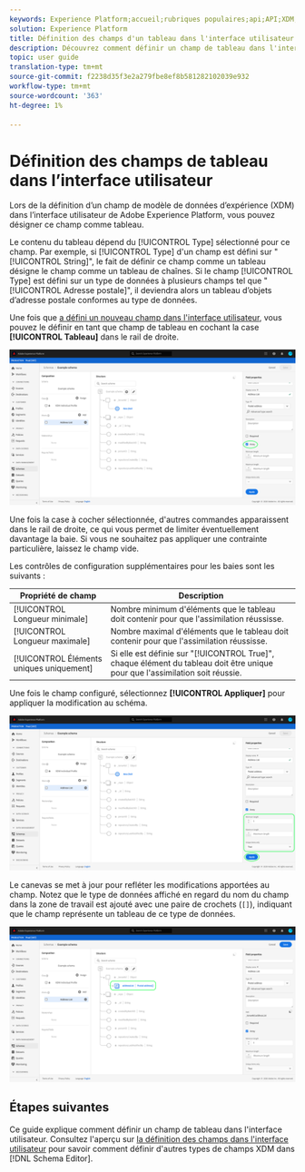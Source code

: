 ```yaml
---
keywords: Experience Platform;accueil;rubriques populaires;api;API;XDM;XDM system;experience data model;ui;workspace;array;field;
solution: Experience Platform
title: Définition des champs d'un tableau dans l'interface utilisateur
description: Découvrez comment définir un champ de tableau dans l'interface utilisateur de l'Experience Platform.
topic: user guide
translation-type: tm+mt
source-git-commit: f2238d35f3e2a279fbe8ef8b581282102039e932
workflow-type: tm+mt
source-wordcount: '363'
ht-degree: 1%

---
```



# Définition des champs de tableau dans l’interface utilisateur

Lors de la définition d’un champ de modèle de données d’expérience (XDM) dans l’interface utilisateur de Adobe Experience Platform, vous pouvez désigner ce champ comme tableau.

Le contenu du tableau dépend du [!UICONTROL Type] sélectionné pour ce champ. Par exemple, si [!UICONTROL Type] d&#39;un champ est défini sur &quot;[!UICONTROL String]&quot;, le fait de définir ce champ comme un tableau désigne le champ comme un tableau de chaînes. Si le champ [!UICONTROL Type] est défini sur un type de données à plusieurs champs tel que &quot;[!UICONTROL Adresse postale]&quot;, il deviendra alors un tableau d’objets d’adresse postale conformes au type de données.

Une fois que [a défini un nouveau champ dans l&#39;interface utilisateur](./overview.md#define), vous pouvez le définir en tant que champ de tableau en cochant la case **[!UICONTROL Tableau]** dans le rail de droite.

![](../../images/ui/fields/special/array.png)

Une fois la case à cocher sélectionnée, d&#39;autres commandes apparaissent dans le rail de droite, ce qui vous permet de limiter éventuellement davantage la baie. Si vous ne souhaitez pas appliquer une contrainte particulière, laissez le champ vide.

Les contrôles de configuration supplémentaires pour les baies sont les suivants :

| Propriété de champ | Description |
| --- | --- |
| [!UICONTROL Longueur minimale] | Nombre minimum d&#39;éléments que le tableau doit contenir pour que l&#39;assimilation réussisse. |
| [!UICONTROL Longueur maximale] | Nombre maximal d&#39;éléments que le tableau doit contenir pour que l&#39;assimilation réussisse. |
| [!UICONTROL Éléments uniques uniquement] | Si elle est définie sur &quot;[!UICONTROL True]&quot;, chaque élément du tableau doit être unique pour que l&#39;assimilation soit réussie. |

Une fois le champ configuré, sélectionnez **[!UICONTROL Appliquer]** pour appliquer la modification au schéma.

![](../../images/ui/fields/special/array-config.png)

Le canevas se met à jour pour refléter les modifications apportées au champ. Notez que le type de données affiché en regard du nom du champ dans la zone de travail est ajouté avec une paire de crochets (`[]`), indiquant que le champ représente un tableau de ce type de données.

![](../../images/ui/fields/special/array-applied.png)

## Étapes suivantes

Ce guide explique comment définir un champ de tableau dans l&#39;interface utilisateur. Consultez l&#39;aperçu sur [la définition des champs dans l&#39;interface utilisateur](./overview.md#special) pour savoir comment définir d&#39;autres types de champs XDM dans [!DNL Schema Editor].